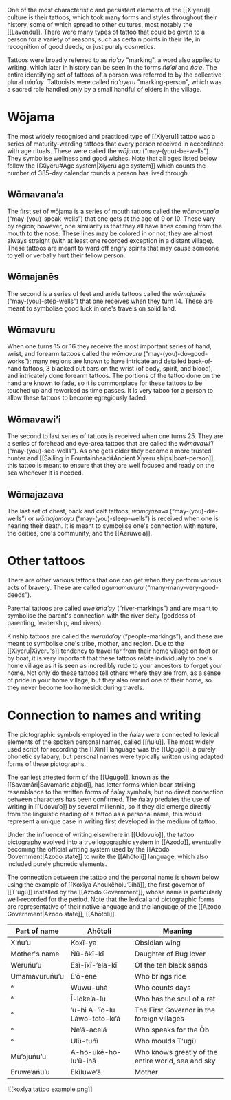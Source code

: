 One of the most characteristic and persistent elements of the [[Xiyeru]] culture is their tattoos, which took many forms and styles throughout their history, some of which spread to other cultures, most notably the [[Lavondu]]. There were many types of tattoo that could be given to a person for a variety of reasons, such as certain points in their life, in recognition of good deeds, or just purely cosmetics.

Tattoos were broadly referred to as *ńaʼay* "marking", a word also applied to writing, which later in history can be seen in the forms *ńaʼai* and *ńaʼe*. The entire identifying set of tattoos of a person was referred to by the collective plural *uńaʼay*. Tattooists were called *ńaʼayeru* "marking-person", which was a sacred role handled only by a small handful of elders in the village.
# Wōjama
The most widely recognised and practiced type of [[Xiyeru]] tattoo was a series of maturity-warding tattoos that every person received in accordance with age rituals. These were called the *wōjama* (“may-(you)-be-wells”). They symbolise wellness and good wishes. Note that all ages listed below follow the [[Xiyeru#Age system|Xiyeru age system]] which counts the number of 385-day calendar rounds a person has lived through.
## Wōmavanaʼa
The first set of wōjama is a series of mouth tattoos called the *wōmavanaʼa* (“may-(you)-speak-wells”) that one gets at the age of 9 or 10. These vary by region; however, one similarity is that they all have lines coming from the mouth to the nose. These lines may be colored in or not; they are almost always straight (with at least one recorded exception in a distant village). These tattoos are meant to ward off angry spirits that may cause someone to yell or verbally hurt their fellow person.
## Wōmajanēs
The second is a series of feet and ankle tattoos called the *wōmajanēs* (“may-(you)-step-wells”) that one receives when they turn 14. These are meant to symbolise good luck in one's travels on solid land.
## Wōmavuru
When one turns 15 or 16 they receive the most important series of hand, wrist, and forearm tattoos called the *wōmavuru* (“may-(you)-do-good-works”); many regions are known to have intricate and detailed back-of-hand tattoos, 3 blacked out bars on the wrist (of body, spirit, and blood), and intricately done forearm tattoos. The portions of the tattoo done on the hand are known to fade, so it is commonplace for these tattoos to be touched up and reworked as time passes. It is very taboo for a person to allow these tattoos to become egregiously faded.
## Wōmavawiʼi
The second to last series of tattoos is received when one turns 25. They are a series of forehead and eye-area tattoos that are called the *wōmavawiʼi* (“may-(you)-see-wells”). As one gets older they become a more trusted hunter and [[Sailing in Fountainhead#Ancient Xiyeru ships|boat-person]], this tattoo is meant to ensure that they are well focused and ready on the sea whenever it is needed.
## Wōmajazava
The last set of chest, back and calf tattoos, *wōmajazava* (“may-(you)-die-wells”) or *wōmajamoyu* (“may-(you)-sleep-wells”) is received when one is nearing their death. It is meant to symbolise one's connection with nature, the deities, one's community, and the [[Āeruweʼa]].
# Other tattoos
There are other various tattoos that one can get when they perform various acts of bravery. These are called *ugumamavuru* (“many-many-very-good-deeds”).

Parental tattoos are called *uweʼańaʼay* (“river-markings”) and are meant to symbolise the parent's connection with the river deity (goddess of parenting, leadership, and rivers).

Kinship tattoos are called the *weruńaʼay* (“people-markings”), and these are meant to symbolise one's tribe, mother, and region. Due to the [[Xiyeru|Xiyeru's]] tendency to travel far from their home village on foot or by boat, it is very important that these tattoos relate individually to one's home village as it is seen as incredibly rude to your ancestors to forget your home. Not only do these tattoos tell others where they are from, as a sense of pride in your home village, but they also remind one of their home, so they never become too homesick during travels.
# Connection to names and writing
The pictographic symbols employed in the ńaʼay were connected to lexical elements of the spoken personal names, called [[ńuʼu]]. The most widely used script for recording the [[Xiri]] language was the [[Ugugo]], a purely phonetic syllabary, but personal names were typically written using adapted forms of these pictographs.

The earliest attested form of the [[Ugugo]], known as the [[Savamāri|Savamaric abjad]], has letter forms which bear striking resemblance to the written forms of ńaʼay symbols, but no direct connection between characters has been confirmed. The ńaʼay predates the use of writing in [[Udovuʼo]] by several millennia, so if they did emerge directly from the linguistic reading of a tattoo as a personal name, this would represent a unique case in writing first developed in the medium of tattoo.

Under the influence of writing elsewhere in [[Udovuʼo]], the tattoo pictography evolved into a true logographic system in [[Azodo]], eventually becoming the official writing system used by the [[Azodo Government|Azodo state]] to write the [[Ahōtoli]] language, which also included purely phonetic elements.

The connection between the tattoo and the personal name is shown below using the example of [[Koxĭya Ahoukēholuʼŭihă]], the first governor of [[T'ugü]] installed by the [[Azodo Government]], whose name is particularly well-recorded for the period. Note that the lexical and pictographic forms are representative of their native language and the language of the [[Azodo Government|Azodo state]], [[Ahōtoli]].

| Part of name  | Ahōtoli                       | Meaning                                            |
| ------------- | ----------------------------- | -------------------------------------------------- |
| Xińuʼu        | Koxĭ-ya                       | Obsidian wing                                      |
| Mother's name | Ńū-ōkĭ-kī                     | Daughter of Bug lover                              |
| Weruńuʼu      | Esĭ-īxĭ-ʼela-kī               | Of the ten black sands                             |
| Umamavuruńuʼu | Eʼō-ene                       | Who brings rice                                    |
| ^             | Wuwu-uhă                      | Who counts days                                    |
| ^             | Ī-lōke’a-lu                   | Who has the soul of a rat                          |
| ^             | ʼu-hi A-ʼĭo-lu Lăwo-toto-kī’ă | The First Governor in the foreign villages         |
| ^             | Ne’ă-acelă                    | Who speaks for the Öb                              |
| ^             | Ulŭ-tuńĭ                      | Who moulds T'ugü                                   |
| Mūʼojūńuʼu    | A-ho-ukē-ho-luʼŭ-ihă          | Who knows greatly of the entire world, sea and sky |
| Eruweʼańuʼu   | Ekĭluwe’ă                     | Mother                                             |


![[koxĭya tattoo example.png]]